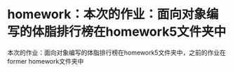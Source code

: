 # homework：本次的作业：面向对象编写的体脂排行榜在homework5文件夹中
本次的作业：面向对象编写的体脂排行榜在homework5文件夹中，之前的作业在former homework文件夹中

